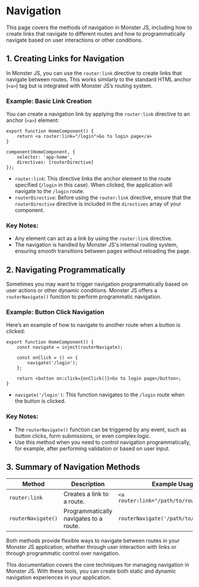 # Navigation

This page covers the methods of navigation in Monster JS, including how to create links that navigate to different routes and how to programmatically navigate based on user interactions or other conditions.

## 1. Creating Links for Navigation

In Monster JS, you can use the `router:link` directive to create links that navigate between routes. This works similarly to the standard HTML anchor (`<a>`) tag but is integrated with Monster JS’s routing system.

### Example: Basic Link Creation

You can create a navigation link by applying the `router:link` directive to an anchor (`<a>`) element:

```tsx
export function HomeComponent() {
    return <a router:link="/login">Go to login page</a>
}

component(HomeComponent, {
    selector: 'app-home',
    directives: [routerDirective]
});
```

* `router:link`: This directive links the anchor element to the route specified (`/login` in this case). When clicked, the application will navigate to the `/login` route.
* `routerDirective`: Before using the `router:link` directive, ensure that the `routerDirective` directive is included in the `directives` array of your component.

### Key Notes:

* Any element can act as a link by using the `router:link` directive.
* The navigation is handled by Monster JS's internal routing system, ensuring smooth transitions between pages without reloading the page.

## 2. Navigating Programmatically

Sometimes you may want to trigger navigation programmatically based on user actions or other dynamic conditions. Monster JS offers a `routerNavigate()` function to perform programmatic navigation.

### Example: Button Click Navigation

Here’s an example of how to navigate to another route when a button is clicked:

```tsx
export function HomeComponent() {
    const navigate = inject(routerNavigate);

    const onClick = () => {
        navigate('/login');
    };

    return <button on:click={onClick()}>Go to login page</button>;
}
```

* `navigate('/login')`: This function navigates to the `/login` route when the button is clicked.

### Key Notes:

* The `routerNavigate()` function can be triggered by any event, such as button clicks, form submissions, or even complex logic.
* Use this method when you need to control navigation programmatically, for example, after performing validation or based on user input.

## 3. Summary of Navigation Methods

| Method | Description | Example Usage |
| --- | --- | --- |
| `router:link` | Creates a link to a route. | `<a router:link="/path/to/route">Link</a>` |
| `routerNavigate()` | Programmatically navigates to a route. | `routerNavigate('/path/to/route')` |

Both methods provide flexible ways to navigate between routes in your Monster JS application, whether through user interaction with links or through programmatic control over navigation.

This documentation covers the core techniques for managing navigation in Monster JS. With these tools, you can create both static and dynamic navigation experiences in your application.
